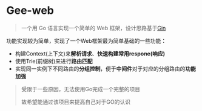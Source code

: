 # Gee-web

> 一个用 Go 语言实现一个简单的 Web 框架，设计思路基于[Gin](https://github.com/gin-gonic/gin)

功能实现较为简单，实现了一个Web框架最为简单基础的一些功能：

- 构建Context(上下文)来**解析请求**、**快速构建常用respone(响应)**
- 使用Trie(前缀树)来进行**路由匹配**
- 实现同一实例下不同路由的**分组控制**，便于**中间件**对于对应的分组路由的**功能加强**

> 受限于一些原因，无法使用Go完成一个完整的项目
> 
> 故希望能通过该项目来提高自己对于GO的认识


